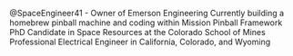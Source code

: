 @SpaceEngineer41 - Owner of Emerson Engineering
Currently building a homebrew pinball machine and coding within Mission Pinball Framework
PhD Candidate in Space Resources at the Colorado School of Mines
Professional Electrical Engineer in California, Colorado, and Wyoming

<!---
SpaceEngineer41/SpaceEngineer41 is a ✨ special ✨ repository because its `README.md` (this file) appears on your GitHub profile.
You can click the Preview link to take a look at your changes.
--->
